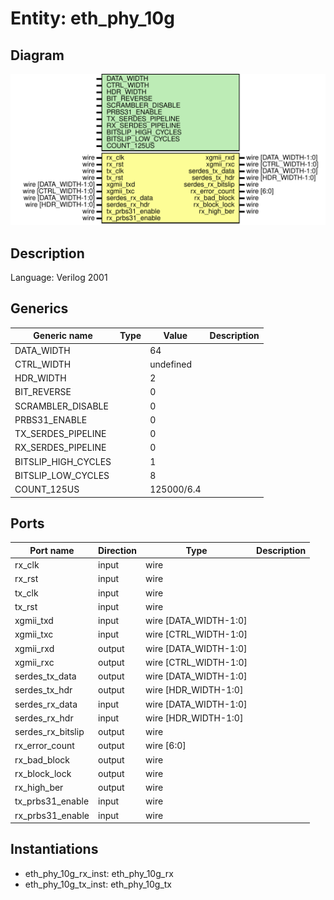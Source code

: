 # Entity: eth_phy_10g

## Diagram

![Diagram](eth_phy_10g.svg "Diagram")
## Description

Language: Verilog 2001
 
## Generics

| Generic name        | Type | Value      | Description |
| ------------------- | ---- | ---------- | ----------- |
| DATA_WIDTH          |      | 64         |             |
| CTRL_WIDTH          |      | undefined  |             |
| HDR_WIDTH           |      | 2          |             |
| BIT_REVERSE         |      | 0          |             |
| SCRAMBLER_DISABLE   |      | 0          |             |
| PRBS31_ENABLE       |      | 0          |             |
| TX_SERDES_PIPELINE  |      | 0          |             |
| RX_SERDES_PIPELINE  |      | 0          |             |
| BITSLIP_HIGH_CYCLES |      | 1          |             |
| BITSLIP_LOW_CYCLES  |      | 8          |             |
| COUNT_125US         |      | 125000/6.4 |             |
## Ports

| Port name         | Direction | Type                  | Description |
| ----------------- | --------- | --------------------- | ----------- |
| rx_clk            | input     | wire                  |             |
| rx_rst            | input     | wire                  |             |
| tx_clk            | input     | wire                  |             |
| tx_rst            | input     | wire                  |             |
| xgmii_txd         | input     | wire [DATA_WIDTH-1:0] |             |
| xgmii_txc         | input     | wire [CTRL_WIDTH-1:0] |             |
| xgmii_rxd         | output    | wire [DATA_WIDTH-1:0] |             |
| xgmii_rxc         | output    | wire [CTRL_WIDTH-1:0] |             |
| serdes_tx_data    | output    | wire [DATA_WIDTH-1:0] |             |
| serdes_tx_hdr     | output    | wire [HDR_WIDTH-1:0]  |             |
| serdes_rx_data    | input     | wire [DATA_WIDTH-1:0] |             |
| serdes_rx_hdr     | input     | wire [HDR_WIDTH-1:0]  |             |
| serdes_rx_bitslip | output    | wire                  |             |
| rx_error_count    | output    | wire [6:0]            |             |
| rx_bad_block      | output    | wire                  |             |
| rx_block_lock     | output    | wire                  |             |
| rx_high_ber       | output    | wire                  |             |
| tx_prbs31_enable  | input     | wire                  |             |
| rx_prbs31_enable  | input     | wire                  |             |
## Instantiations

- eth_phy_10g_rx_inst: eth_phy_10g_rx
- eth_phy_10g_tx_inst: eth_phy_10g_tx
